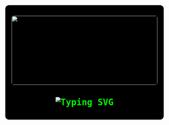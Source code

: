 <div align="center" style="background:#000; padding:20px; border-radius:12px; color:#00FF00; font-family:'VT323', monospace;">


  <img src="https://media.giphy.com/media/xTiTnqUxyWbsAXq7Ju/giphy.gif"
       width="100%" height="220px" style="border-radius:6px;" />


  <h1>
    <img src="https://readme-typing-svg.herokuapp.com?font=VT323&size=38&duration=3000&pause=1000&color=00FF00&center=true&vCenter=true&width=500&lines=Hello+World!_;I+am+Bhuvanesh!_;Passionate+Developer!_;Open+Source+Contributor!_;" alt="Typing SVG" />
  </h1>

</div>

